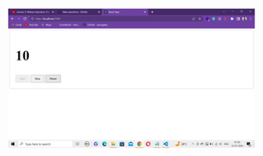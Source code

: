 
![logo](https://github.com/shashant654/Stopwatch_app-using-react/blob/main/src/assets/Screenshot%20(169).png
)